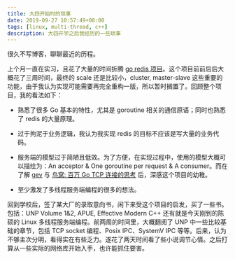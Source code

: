 ```yaml
---
title: 大四开始时的琐事
date: 2019-09-27 10:57:49+08:00
tags: [linux, multi-thread, c++]
description: 大四开学之后我经历的一些琐事
---
```


很久不写博客，聊聊最近的历程。

上个月一直在实习，且花了大量的时间折腾 [go redis 项目](https://github.com/inhzus/go-redis-impl)。这个项目前前后后大概花了三周时间，最终的 scale 还是比较小，cluster, master-slave 这些重要的功能，由于我认为实现可能需要再完全重构一版，所以暂时搁置了。回顾整个项目，我的看法如下：

- 熟悉了很多 Go 基本的特性，尤其是 goroutine 相关的通信原语；同时也熟悉了 redis 的大量原理。
- 过于拘泥于业务逻辑，我认为我实现 redis 的目标不应该是写大量的业务代码。

- 服务端的模型过于简陋且低效。为了方便，在实现过程中，使用的模型大概可以描绘为：An acceptor & One goroutine per request & A consumer。而在了解 [gev](https://www.v2ex.com/t/602376) 与 [鸟窝: 百万 Go TCP 连接的思考](https://colobu.com/2019/02/23/1m-go-tcp-connection/) 后，深感这个项目的幼稚。
- 至少激发了多线程服务端编程的很多的想法。

回到学校后，签了某大厂的录取意向书，闲下来受这个项目的启发，买了一些书。包括：UNP Volume 1&2, APUE, Effective Modern C++ 还有就是今天刚到的陈硕的 Linux 多线程服务端编程。前两周的时间里，大概翻阅了 UNP 中一些比较基础的章节，包括 TCP socket 编程、Posix IPC、SystemV IPC 等等。后来，认为不够主次分明，看得实在有些乏力。遂花了两天时间看了些小说调节心情。之后打算从一些实际的网络库开始入手，也许能抓住要害。

